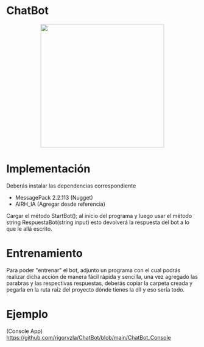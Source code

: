  # ChatBot
<p align="center">       
<img src="https://user-images.githubusercontent.com/41328887/131534044-c90e5780-18c5-43c7-82a6-4b7b8f05696e.png" width="324" height="324">
</p>

# Implementación
Deberás instalar las dependencias correspondiente

- MessagePack 2.2.113 (Nugget)
- AIRH_IA (Agregar desde referencia)

Cargar el método 
StartBot();
al inicio del programa y luego usar el método string 
RespuestaBot(string input) esto devolverá la respuesta del 
bot a lo que le allá escrito.

# Entrenamiento
Para poder "entrenar" el bot, adjunto un programa con el cual
podrás realizar dicha acción de manera fácil rápida y sencilla,
una vez agregado las parabras y las respectivas respuestas,
deberás copiar la carpeta creada y pegarla en la ruta raíz del 
proyecto dónde tienes la dll y eso sería todo.

# Ejemplo
(Console App)
https://github.com/rigorvzla/ChatBot/blob/main/ChatBot_Console
